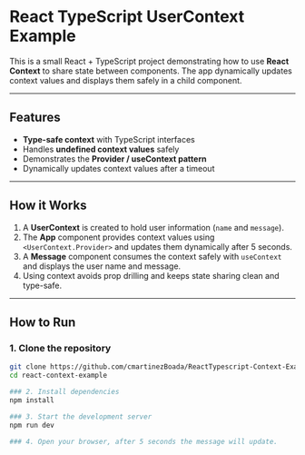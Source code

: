 # React TypeScript UserContext Example

This is a small React + TypeScript project demonstrating how to use **React Context** to share state between components. The app dynamically updates context values and displays them safely in a child component.

---

## Features

- **Type-safe context** with TypeScript interfaces
- Handles **undefined context values** safely
- Demonstrates the **Provider / useContext pattern**
- Dynamically updates context values after a timeout

---

## How it Works

1. A **UserContext** is created to hold user information (`name` and `message`).
2. The **App** component provides context values using `<UserContext.Provider>` and updates them dynamically after 5 seconds.
3. A **Message** component consumes the context safely with `useContext` and displays the user name and message.
4. Using context avoids prop drilling and keeps state sharing clean and type-safe.

---

## How to Run

### 1. Clone the repository

```bash
git clone https://github.com/cmartinezBoada/ReactTypescript-Context-Example.git
cd react-context-example

### 2. Install dependencies
npm install

### 3. Start the development server 
npm run dev  

### 4. Open your browser, after 5 seconds the message will update. 